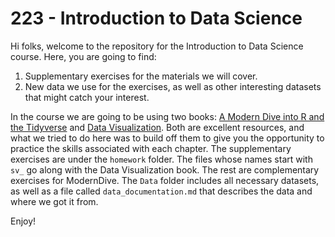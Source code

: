 # 223 - Introduction to Data Science 

Hi folks, welcome to the repository for the Introduction to Data Science course. Here, you are going to find: 

1) Supplementary exercises for the materials we will cover. 
2) New data we use for the exercises, as well as other interesting datasets that might catch your interest. 

In the course we are going to be using two books: [A Modern Dive into R and the Tidyverse](https://moderndive.com/) and [Data Visualization](https://socviz.co/). Both are excellent resources, and what we tried to do here was to build off them to give you the opportunity to practice the skills associated with each chapter. The supplementary exercises are under the `homework` folder. The files whose names start with `sv_` go along with the Data Visualization book. The rest are complementary exercises for ModernDive. The `Data` folder includes all necessary datasets, as well as a file called `data_documentation.md` that describes the data and where we got it from. 

Enjoy! 
